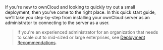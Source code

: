 If you're new to ownCloud and looking to quickly try out a small deployment, then you've come to the right place.
In this quick start guide, we'll take you step-by-step from installing your ownCloud server as an administrator to connecting to the server as a user.

> If you're an experienced administrator for an organization that needs to scale out to mid-sized or large enterprises, see [Deployment Recommendations](https://doc.owncloud.org/server/10.4/admin_manual/installation/deployment_recommendations.html).